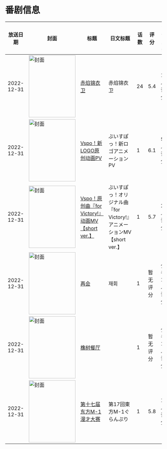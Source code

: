 # 番剧信息

|放送日期|封面|标题|日文标题|话数|评分|评分人数|
|---|---|---|---|---|---|---|
|2022-12-31|<img src="https://lain.bgm.tv/pic/cover/c/0c/58/395462_DhJ6g.jpg" alt="封面" style="width:150px;height:200px;object-fit:cover;">|[赤焰锦衣卫](https://bangumi.tv/subject/395462)|赤焰锦衣卫|24|5.4|11人评分|
|2022-12-31|<img src="https://lain.bgm.tv/pic/cover/c/aa/1c/413680_42B9R.jpg" alt="封面" style="width:150px;height:200px;object-fit:cover;">|[Vspo！新LOGO原创动画PV](https://bangumi.tv/subject/413680)|ぶいすぽっ！新ロゴアニメーションPV|1|6.1|50人评分|
|2022-12-31|<img src="https://lain.bgm.tv/pic/cover/c/c7/62/413782_ZQcFQ.jpg" alt="封面" style="width:150px;height:200px;object-fit:cover;">|[Vspo！原创曲『for Victory!』动画MV【short ver.】](https://bangumi.tv/subject/413782)|ぶいすぽっ！オリジナル曲『for Victory!』アニメーションMV【short ver.】|1|5.7|24人评分|
|2022-12-31|<img src="https://lain.bgm.tv/pic/cover/c/8a/14/413821_kh78h.jpg" alt="封面" style="width:150px;height:200px;object-fit:cover;">|[再会](https://bangumi.tv/subject/413821)|재회|1|暂无评分|少于10人评分|
|2022-12-31|<img src="https://lain.bgm.tv/pic/cover/c/36/9c/412303_36VBi.jpg" alt="封面" style="width:150px;height:200px;object-fit:cover;">|[橡树餐厅](https://bangumi.tv/subject/412303)||1|暂无评分|少于10人评分|
|2022-12-31|<img src="https://lain.bgm.tv/pic/cover/c/59/ef/447961_Cv200.jpg" alt="封面" style="width:150px;height:200px;object-fit:cover;">|[第十七届东方M-1漫才大赛](https://bangumi.tv/subject/447961)|第17回東方M-1ぐらんぷり|1|5.8|14人评分|
